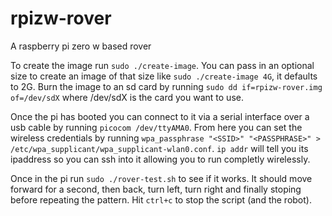 # rpizw-rover
A raspberry pi zero w based rover

To create the image run `sudo ./create-image`. You can pass in an optional size
to create an image of that size like `sudo ./create-image 4G`, it defaults to
2G. Burn the image to an sd card by running `sudo dd if=rpizw-rover.img
of=/dev/sdX` where /dev/sdX is the card you want to use.

Once the pi has booted you can connect to it via a serial interface over a usb
cable by running `picocom /dev/ttyAMA0`. From here you can set the wireless
credentials by running `wpa_passphrase "<SSID>" "<PASSPHRASE>" >
/etc/wpa_supplicant/wpa_supplicant-wlan0.conf`. `ip addr` will tell you its
ipaddress so you can ssh into it allowing you to run completly wirelessly.

Once in the pi run `sudo ./rover-test.sh` to see if it works. It should move
forward for a second, then back, turn left, turn right and finally stoping
before repeating the pattern. Hit `ctrl+c` to stop the script (and the robot).
